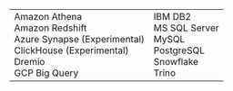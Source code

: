 <table>
  <tr>
    <td>Amazon Athena<br /> Amazon Redshift<br />  Azure Synapse (Experimental)<br /> ClickHouse (Experimental)<br /> Dremio<br /> GCP Big Query </td>
    <td>IBM DB2<br /> MS SQL Server<br /> MySQL<br > PostgreSQL<br /> Snowflake<br /> Trino </td>
  </tr>
</table>